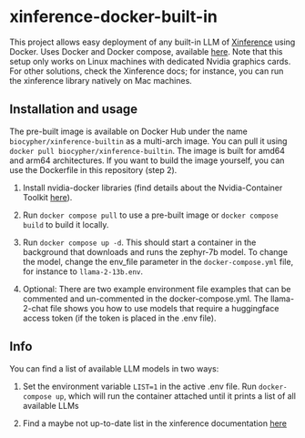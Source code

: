 # xinference-docker-built-in

This project allows easy deployment of any built-in LLM of
[Xinference](https://github.com/xorbitsai/inference) using Docker. Uses Docker
and Docker compose, available [here](https://docs.docker.com/get-docker/).
Note that this setup only works on Linux machines with dedicated Nvidia
graphics cards. For other solutions, check the Xinference docs; for instance,
you can run the xinference library natively on Mac machines.

## Installation and usage

The pre-built image is available on Docker Hub under the name
`biocypher/xinference-builtin` as a multi-arch image. You can pull it using
`docker pull biocypher/xinference-builtin`. The image is built for amd64 and
arm64 architectures. If you want to build the image yourself, you can use the
Dockerfile in this repository (step 2).

1. Install nvidia-docker libraries (find details about the Nvidia-Container
Toolkit [here](https://hub.docker.com/r/nvidia/cuda)).

2. Run `docker compose pull` to use a pre-built image or `docker compose build`
to build it locally.

3. Run `docker compose up -d`. This should start a container in the background
that downloads and runs the zephyr-7b model. To change the model, change the
env_file parameter in the `docker-compose.yml` file, for instance to
`llama-2-13b.env`.

4. Optional: There are two example environment file examples that can be
commented and un-commented in the docker-compose.yml. The llama-2-chat file
shows you how to use models that require a huggingface access token (if the
token is placed in the .env file).

## Info

You can find a list of available LLM models in two ways:

1. Set the environment variable `LIST=1` in the active .env file. Run
`docker-compose up`, which will run the container attached until it prints a
list of all available LLMs

2. Find a maybe not up-to-date list in the xinference documentation
[here](https://inference.readthedocs.io/en/latest/models/builtin/index.html)
